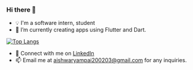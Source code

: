 ### Hi there 👋

- 💡 I'm a software intern, student
- 🔭 I’m currently creating apps using Flutter and Dart.

[![Top Langs](https://github-readme-stats.vercel.app/api/top-langs/?username=AishwaryaPai20&theme=radical)](https://github.com/AishwaryaPai20/github-readme-stats)
- 🐧 Connect with me on [LinkedIn](https://www.linkedin.com/in/aishwarya-pai-b393ab174/)
- 📫 Email me at aishwaryampai200203@gmail.com for any inquiries.
<!-- - ✍️ Check out my [Medium](https://medium.com/@aishwaryampai200203) profile where I write some articles. -->
